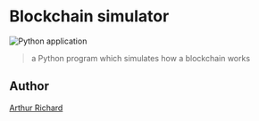 # Blockchain simulator

![Python application](https://github.com/arthuRHD/blockchain/workflows/Python%20application/badge.svg)

> a Python program which simulates how a blockchain works

## Author
[Arthur Richard](mailto:arthur.richard2299@gmail.com)
